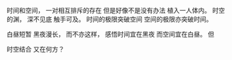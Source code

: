 时间和空间，
一对相互排斥的存在
但是好像不是没有办法
植入一人体内。
时空的渊，
深不见底
触手可及。
时间的极限突破空间
空间的极限亦突破时间。

白昼短暂
黑夜漫长，
而不亦这样，
感悟时间宜在黑夜
而空间宜在白昼。
但

时空结合
又在何方？